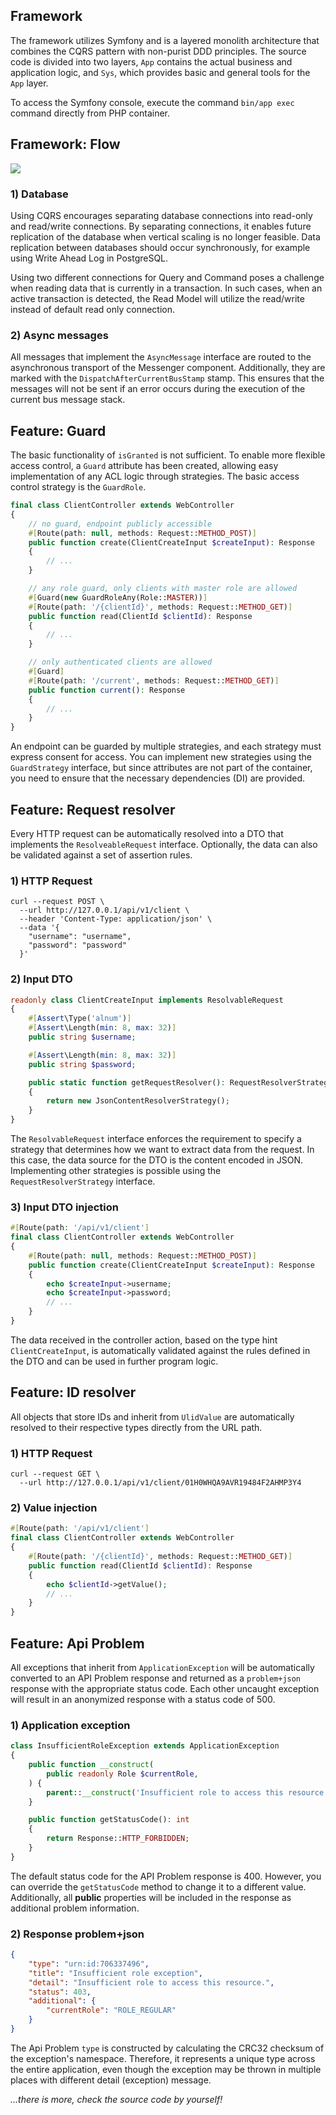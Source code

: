 ## Framework
The framework utilizes Symfony and is a layered monolith architecture that combines the CQRS pattern with non-purist DDD principles. The source code is divided into two layers, `App` contains the actual business and application logic, and `Sys`, which provides basic and general tools for the `App` layer.

To access the Symfony console, execute the command `bin/app exec` command directly from PHP container.

## Framework: Flow
![](/doc/readme/img/framework-flow.png)

### 1) Database
Using CQRS encourages separating database connections into read-only and read/write connections. By separating connections, it enables future replication of the database when vertical scaling is no longer feasible. Data replication between databases should occur synchronously, for example using Write Ahead Log in PostgreSQL.

Using two different connections for Query and Command poses a challenge when reading data that is currently in a transaction. In such cases, when an active transaction is detected, the Read Model will utilize the read/write instead of default read only connection.

### 2) Async messages
All messages that implement the `AsyncMessage` interface are routed to the asynchronous transport of the Messenger component. Additionally, they are marked with the `DispatchAfterCurrentBusStamp` stamp. This ensures that the messages will not be sent if an error occurs during the execution of the current bus message stack.

## Feature: Guard
The basic functionality of `isGranted` is not sufficient. To enable more flexible access control, a `Guard` attribute has been created, allowing easy implementation of any ACL logic through strategies. The basic access control strategy is the `GuardRole`.

```php
final class ClientController extends WebController
{
    // no guard, endpoint publicly accessible
    #[Route(path: null, methods: Request::METHOD_POST)]
    public function create(ClientCreateInput $createInput): Response
    {
        // ...
    }

    // any role guard, only clients with master role are allowed
    #[Guard(new GuardRoleAny(Role::MASTER))]
    #[Route(path: '/{clientId}', methods: Request::METHOD_GET)]
    public function read(ClientId $clientId): Response
    {
        // ...
    }

    // only authenticated clients are allowed
    #[Guard]
    #[Route(path: '/current', methods: Request::METHOD_GET)]
    public function current(): Response
    {
        // ...
    }
}
```

An endpoint can be guarded by multiple strategies, and each strategy must express consent for access. You can implement new strategies using the `GuardStrategy` interface, but since attributes are not part of the container, you need to ensure that the necessary dependencies (DI) are provided.

## Feature: Request resolver
Every HTTP request can be automatically resolved into a DTO that implements the `ResolveableRequest` interface. Optionally, the data can also be validated against a set of assertion rules.

### 1) HTTP Request
```shell
curl --request POST \
  --url http://127.0.0.1/api/v1/client \
  --header 'Content-Type: application/json' \
  --data '{
	"username": "username",
	"password": "password"
  }'
```

### 2) Input DTO
```php
readonly class ClientCreateInput implements ResolvableRequest
{
    #[Assert\Type('alnum')]
    #[Assert\Length(min: 8, max: 32)]
    public string $username;

    #[Assert\Length(min: 8, max: 32)]
    public string $password;

    public static function getRequestResolver(): RequestResolverStrategy
    {
        return new JsonContentResolverStrategy();
    }
}
```
The `ResolvableRequest` interface enforces the requirement to specify a strategy that determines how we want to extract data from the request. In this case, the data source for the DTO is the content encoded in JSON. Implementing other strategies is possible using the `RequestResolverStrategy` interface.

### 3) Input DTO injection
```php
#[Route(path: '/api/v1/client']
final class ClientController extends WebController
{
    #[Route(path: null, methods: Request::METHOD_POST)]
    public function create(ClientCreateInput $createInput): Response
    {
        echo $createInput->username;
        echo $createInput->password;
        // ...
    }
}
```
The data received in the controller action, based on the type hint `ClientCreateInput`, is automatically validated against the rules defined in the DTO and can be used in further program logic.

## Feature: ID resolver
All objects that store IDs and inherit from `UlidValue` are automatically resolved to their respective types directly from the URL path.

### 1) HTTP Request
```shell
curl --request GET \
  --url http://127.0.0.1/api/v1/client/01H0WHQA9AVR19484F2AHMP3Y4
```

### 2) Value injection
```php
#[Route(path: '/api/v1/client']
final class ClientController extends WebController
{
    #[Route(path: '/{clientId}', methods: Request::METHOD_GET)]
    public function read(ClientId $clientId): Response
    {
        echo $clientId->getValue();
        // ...
    }
}
```

## Feature: Api Problem
All exceptions that inherit from `ApplicationException` will be automatically converted to an API Problem response and returned as a `problem+json` response with the appropriate status code. Each other uncaught exception will result in an anonymized response with a status code of 500.

### 1) Application exception
```php
class InsufficientRoleException extends ApplicationException
{
    public function __construct(
        public readonly Role $currentRole,
    ) {
        parent::__construct('Insufficient role to access this resource.');
    }

    public function getStatusCode(): int
    {
        return Response::HTTP_FORBIDDEN;
    }
}
```
The default status code for the API Problem response is 400. However, you can override the `getStatusCode` method to change it to a different value. Additionally, all **public** properties will be included in the response as additional problem information.

### 2) Response problem+json
```json
{
	"type": "urn:id:706337496",
	"title": "Insufficient role exception",
	"detail": "Insufficient role to access this resource.",
	"status": 403,
	"additional": {
		"currentRole": "ROLE_REGULAR"
	}
}
```
The Api Problem `type` is constructed by calculating the CRC32 checksum of the exception's namespace. Therefore, it represents a unique type across the entire application, even though the exception may be thrown in multiple places with different detail (exception) message.

_...there is more, check the source code by yourself!_
